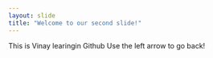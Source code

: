 ```yaml
---
layout: slide
title: "Welcome to our second slide!"
---
```

This is Vinay learingin Github
Use the left arrow to go back!

